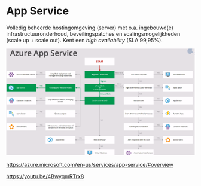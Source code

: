 # App Service  

Volledig beheerde hostingomgeving (server) met o.a. ingebouwd(e) infrastructuuronderhoud, beveilingspatches en scalingsmogelijkheden (scale up + scale out). Kent een *high availability* (SLA 99,95%).


![Flowchart:](https://github.com/Electroybot/cloud-6-repo-Electroybot/blob/main/00_includes/App%20services%20flowchart.png)


https://azure.microsoft.com/en-us/services/app-service/#overview

https://youtu.be/4BwyqmRTrx8

